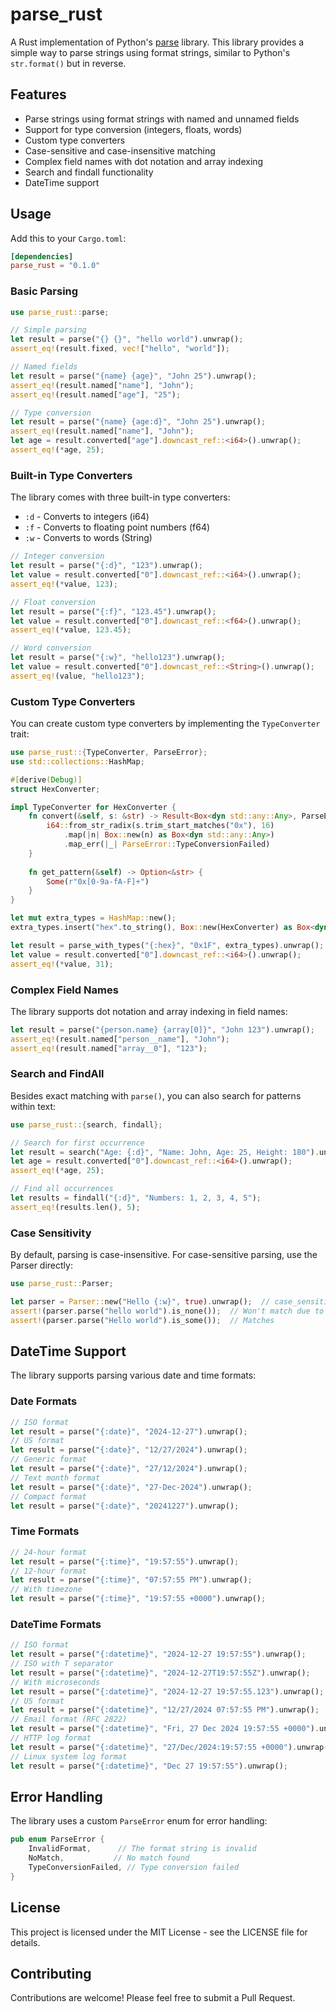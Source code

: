 # parse_rust

A Rust implementation of Python's [parse](https://github.com/r1chardj0n3s/parse) library. This library provides a simple way to parse strings using format strings, similar to Python's `str.format()` but in reverse.

## Features

- Parse strings using format strings with named and unnamed fields
- Support for type conversion (integers, floats, words)
- Custom type converters
- Case-sensitive and case-insensitive matching
- Complex field names with dot notation and array indexing
- Search and findall functionality
- DateTime support

## Usage

Add this to your `Cargo.toml`:

```toml
[dependencies]
parse_rust = "0.1.0"
```

### Basic Parsing

```rust
use parse_rust::parse;

// Simple parsing
let result = parse("{} {}", "hello world").unwrap();
assert_eq!(result.fixed, vec!["hello", "world"]);

// Named fields
let result = parse("{name} {age}", "John 25").unwrap();
assert_eq!(result.named["name"], "John");
assert_eq!(result.named["age"], "25");

// Type conversion
let result = parse("{name} {age:d}", "John 25").unwrap();
assert_eq!(result.named["name"], "John");
let age = result.converted["age"].downcast_ref::<i64>().unwrap();
assert_eq!(*age, 25);
```

### Built-in Type Converters

The library comes with three built-in type converters:

- `:d` - Converts to integers (i64)
- `:f` - Converts to floating point numbers (f64)
- `:w` - Converts to words (String)

```rust
// Integer conversion
let result = parse("{:d}", "123").unwrap();
let value = result.converted["0"].downcast_ref::<i64>().unwrap();
assert_eq!(*value, 123);

// Float conversion
let result = parse("{:f}", "123.45").unwrap();
let value = result.converted["0"].downcast_ref::<f64>().unwrap();
assert_eq!(*value, 123.45);

// Word conversion
let result = parse("{:w}", "hello123").unwrap();
let value = result.converted["0"].downcast_ref::<String>().unwrap();
assert_eq!(value, "hello123");
```

### Custom Type Converters

You can create custom type converters by implementing the `TypeConverter` trait:

```rust
use parse_rust::{TypeConverter, ParseError};
use std::collections::HashMap;

#[derive(Debug)]
struct HexConverter;

impl TypeConverter for HexConverter {
    fn convert(&self, s: &str) -> Result<Box<dyn std::any::Any>, ParseError> {
        i64::from_str_radix(s.trim_start_matches("0x"), 16)
            .map(|n| Box::new(n) as Box<dyn std::any::Any>)
            .map_err(|_| ParseError::TypeConversionFailed)
    }
    
    fn get_pattern(&self) -> Option<&str> {
        Some(r"0x[0-9a-fA-F]+")
    }
}

let mut extra_types = HashMap::new();
extra_types.insert("hex".to_string(), Box::new(HexConverter) as Box<dyn TypeConverter>);

let result = parse_with_types("{:hex}", "0x1F", extra_types).unwrap();
let value = result.converted["0"].downcast_ref::<i64>().unwrap();
assert_eq!(*value, 31);
```

### Complex Field Names

The library supports dot notation and array indexing in field names:

```rust
let result = parse("{person.name} {array[0]}", "John 123").unwrap();
assert_eq!(result.named["person__name"], "John");
assert_eq!(result.named["array__0"], "123");
```

### Search and FindAll

Besides exact matching with `parse()`, you can also search for patterns within text:

```rust
use parse_rust::{search, findall};

// Search for first occurrence
let result = search("Age: {:d}", "Name: John, Age: 25, Height: 180").unwrap();
let age = result.converted["0"].downcast_ref::<i64>().unwrap();
assert_eq!(*age, 25);

// Find all occurrences
let results = findall("{:d}", "Numbers: 1, 2, 3, 4, 5");
assert_eq!(results.len(), 5);
```

### Case Sensitivity

By default, parsing is case-insensitive. For case-sensitive parsing, use the Parser directly:

```rust
use parse_rust::Parser;

let parser = Parser::new("Hello {:w}", true).unwrap();  // case_sensitive = true
assert!(parser.parse("hello world").is_none());  // Won't match due to case
assert!(parser.parse("Hello world").is_some());  // Matches
```

## DateTime Support

The library supports parsing various date and time formats:

### Date Formats

```rust
// ISO format
let result = parse("{:date}", "2024-12-27").unwrap();
// US format
let result = parse("{:date}", "12/27/2024").unwrap();
// Generic format
let result = parse("{:date}", "27/12/2024").unwrap();
// Text month format
let result = parse("{:date}", "27-Dec-2024").unwrap();
// Compact format
let result = parse("{:date}", "20241227").unwrap();
```

### Time Formats

```rust
// 24-hour format
let result = parse("{:time}", "19:57:55").unwrap();
// 12-hour format
let result = parse("{:time}", "07:57:55 PM").unwrap();
// With timezone
let result = parse("{:time}", "19:57:55 +0000").unwrap();
```

### DateTime Formats

```rust
// ISO format
let result = parse("{:datetime}", "2024-12-27 19:57:55").unwrap();
// ISO with T separator
let result = parse("{:datetime}", "2024-12-27T19:57:55Z").unwrap();
// With microseconds
let result = parse("{:datetime}", "2024-12-27 19:57:55.123").unwrap();
// US format
let result = parse("{:datetime}", "12/27/2024 07:57:55 PM").unwrap();
// Email format (RFC 2822)
let result = parse("{:datetime}", "Fri, 27 Dec 2024 19:57:55 +0000").unwrap();
// HTTP log format
let result = parse("{:datetime}", "27/Dec/2024:19:57:55 +0000").unwrap();
// Linux system log format
let result = parse("{:datetime}", "Dec 27 19:57:55").unwrap();
```

## Error Handling

The library uses a custom `ParseError` enum for error handling:

```rust
pub enum ParseError {
    InvalidFormat,      // The format string is invalid
    NoMatch,           // No match found
    TypeConversionFailed, // Type conversion failed
}
```

## License

This project is licensed under the MIT License - see the LICENSE file for details.

## Contributing

Contributions are welcome! Please feel free to submit a Pull Request.

